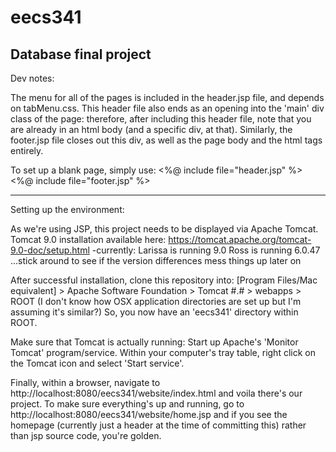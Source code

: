 # eecs341
Database final project
---------------------------------------------------------------------------------------------

Dev notes:

The menu for all of the pages is included in the header.jsp file, and depends on tabMenu.css.
This header file also ends as an opening into the 'main' div class of the page: therefore,
after including this header file, note that you are already in an html body (and a specific
div, at that). Similarly, the footer.jsp file closes out this div, as well as the page body
and the html tags entirely.

To set up a blank page, simply use:
<%@ include file="header.jsp" %>
     <!-- main div contents here -->
<%@ include file="footer.jsp" %>

---------------------------------------------------------------------------------------------

Setting up the environment:

As we're using JSP, this project needs to be displayed via Apache Tomcat.
Tomcat 9.0 installation available here: https://tomcat.apache.org/tomcat-9.0-doc/setup.html
 -currently: Larissa is running 9.0
             Ross is running 6.0.47
  ...stick around to see if the version differences mess things up later on

After successful installation, clone this repository into:
[Program Files/Mac equivalent] > Apache Software Foundation > Tomcat #.# > webapps > ROOT
(I don't know how OSX application directories are set up but I'm assuming it's similar?)
So, you now have an 'eecs341' directory within ROOT.

Make sure that Tomcat is actually running:
Start up Apache's 'Monitor Tomcat' program/service.
Within your computer's tray table, right click on the Tomcat icon and select 'Start service'.

Finally, within a browser, navigate to http://localhost:8080/eecs341/website/index.html and
voila there's our project.
To make sure everything's up and running, go to http://localhost:8080/eecs341/website/home.jsp
and if you see the homepage (currently just a header at the time of committing this) rather than
jsp source code, you're golden.
